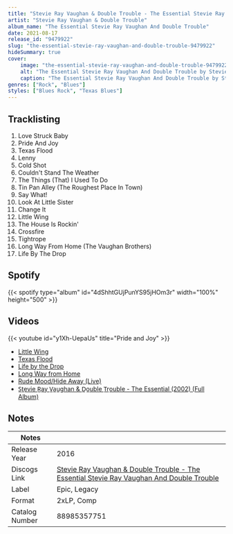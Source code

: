```yaml
---
title: "Stevie Ray Vaughan & Double Trouble - The Essential Stevie Ray Vaughan And Double Trouble"
artist: "Stevie Ray Vaughan & Double Trouble"
album_name: "The Essential Stevie Ray Vaughan And Double Trouble"
date: 2021-08-17
release_id: "9479922"
slug: "the-essential-stevie-ray-vaughan-and-double-trouble-9479922"
hideSummary: true
cover:
    image: "the-essential-stevie-ray-vaughan-and-double-trouble-9479922.jpg"
    alt: "The Essential Stevie Ray Vaughan And Double Trouble by Stevie Ray Vaughan & Double Trouble"
    caption: "The Essential Stevie Ray Vaughan And Double Trouble by Stevie Ray Vaughan & Double Trouble"
genres: ["Rock", "Blues"]
styles: ["Blues Rock", "Texas Blues"]
---
```

## Tracklisting
1. Love Struck Baby
2. Pride And Joy
3. Texas Flood
4. Lenny
5. Cold Shot
6. Couldn't Stand The Weather
7. The Things (That) I Used To Do
8. Tin Pan Alley (The Roughest Place In Town)
9. Say What!
10. Look At Little Sister
11. Change It
12. Little Wing
13. The House Is Rockin'
14. Crossfire
15. Tightrope
16. Long Way From Home (The Vaughan Brothers)
17. Life By The Drop
## Spotify
{{< spotify type="album" id="4dShhtGUjPunYS95jHOm3r" width="100%" height="500" >}}

## Videos
{{< youtube id="y1Xh-UepaUs" title="Pride and Joy" >}}
- [Little Wing](https://www.youtube.com/watch?v=6l_pY4ZDoMI)
- [Texas Flood](https://www.youtube.com/watch?v=p4uM070KexI)
- [Life by the Drop](https://www.youtube.com/watch?v=vPcB4yXLl_4)
- [Long Way from Home](https://www.youtube.com/watch?v=t0jzRr-LhaE)
- [Rude Mood/Hide Away (Live)](https://www.youtube.com/watch?v=mBzud6-s5rg)
- [S̲t̲evie R̲ay V̲a̲u̲ghan & D̲o̲uble T̲r̲ouble - The Essential (2002) (Full Album)](https://www.youtube.com/watch?v=1-Srg_2GlpU)

## Notes
| Notes          |             |
| ---------------| ----------- |
| Release Year   | 2016 |
| Discogs Link   | [Stevie Ray Vaughan & Double Trouble - The Essential Stevie Ray Vaughan And Double Trouble](https://www.discogs.com/release/9479922-Stevie-Ray-Vaughan-And-Double-Trouble-The-Essential-Stevie-Ray-Vaughan-And-Double-Trouble) |
| Label          | Epic, Legacy |
| Format         | 2xLP, Comp |
| Catalog Number | 88985357751 |


